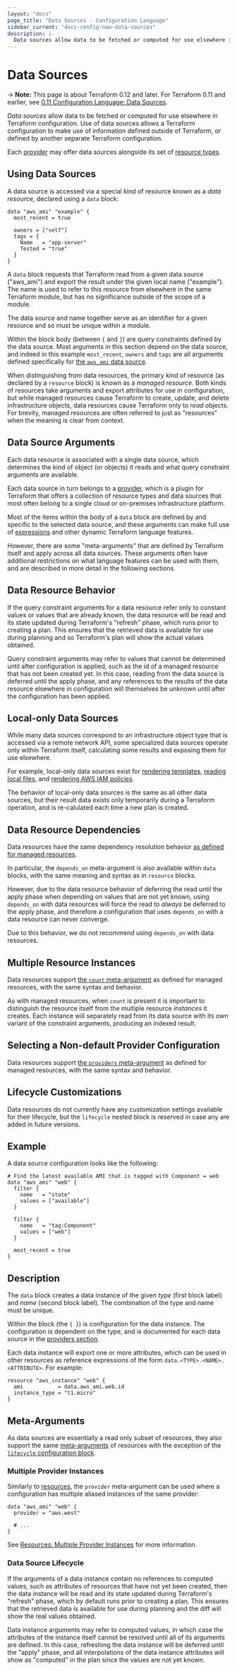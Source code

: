 ```yaml
---
layout: "docs"
page_title: "Data Sources - Configuration Language"
sidebar_current: "docs-config-new-data-sources"
description: |-
  Data sources allow data to be fetched or computed for use elsewhere in Terraform configuration.
---
```


# Data Sources

-> **Note:** This page is about Terraform 0.12 and later. For Terraform 0.11 and
earlier, see
[0.11 Configuration Language: Data Sources](../configuration-0-11/data-sources.html).

_Data sources_ allow data to be fetched or computed for use elsewhere
in Terraform configuration. Use of data sources allows a Terraform
configuration to make use of information defined outside of Terraform,
or defined by another separate Terraform configuration.

Each [provider](./providers.html) may offer data sources
alongside its set of [resource types](./resources.html#resource-types-and-arguments).

## Using Data Sources

A data source is accessed via a special kind of resource known as a
_data resource_, declared using a `data` block:

```hcl
data "aws_ami" "example" {
  most_recent = true

  owners = ["self"]
  tags = {
    Name   = "app-server"
    Tested = "true"
  }
}
```

A `data` block requests that Terraform read from a given data source ("aws_ami")
and export the result under the given local name ("example"). The name is used
to refer to this resource from elsewhere in the same Terraform module, but has
no significance outside of the scope of a module.

The data source and name together serve as an identifier for a given
resource and so must be unique within a module.

Within the block body (between `{` and `}`) are query constraints defined by
the data source. Most arguments in this section depend on the
data source, and indeed in this example `most_recent`, `owners` and `tags` are
all arguments defined specifically for [the `aws_ami` data source](/docs/providers/aws/d/ami.html).

When distinguishing from data resources, the primary kind of resource (as declared
by a `resource` block) is known as a _managed resource_. Both kinds of resources
take arguments and export attributes for use in configuration, but while
managed resources cause Terraform to create, update, and delete infrastructure
objects, data resources cause Terraform only to _read_ objects. For brevity,
managed resources are often referred to just as "resources" when the meaning
is clear from context.

## Data Source Arguments

Each data resource is associated with a single data source, which determines
the kind of object (or objects) it reads and what query constraint arguments
are available.

Each data source in turn belongs to a [provider](./providers.html),
which is a plugin for Terraform that offers a collection of resource types and
data sources that most often belong to a single cloud or on-premises
infrastructure platform.

Most of the items within the body of a `data` block are defined by and
specific to the selected data source, and these arguments can make full
use of [expressions](./expressions.html) and other dynamic
Terraform language features.

However, there are some "meta-arguments" that are defined by Terraform itself
and apply across all data sources. These arguments often have additional
restrictions on what language features can be used with them, and are described
in more detail in the following sections.

## Data Resource Behavior

If the query constraint arguments for a data resource refer only to constant
values or values that are already known, the data resource will be read and its
state updated during Terraform's "refresh" phase, which runs prior to creating a plan.
This ensures that the retrieved data is available for use during planning and
so Terraform's plan will show the actual values obtained.

Query constraint arguments may refer to values that cannot be determined until
after configuration is applied, such as the id of a managed resource that has
not been created yet. In this case, reading from the data source is deferred
until the apply phase, and any references to the results of the data resource
elsewhere in configuration will themselves be unknown until after the
configuration has been applied.

## Local-only Data Sources

While many data sources correspond to an infrastructure object type that
is accessed via a remote network API, some specialized data sources operate
only within Terraform itself, calculating some results and exposing them
for use elsewhere.

For example, local-only data sources exist for
[rendering templates](/docs/providers/template/d/template_file.html),
[reading local files](/docs/providers/local/d/file.html), and
[rendering AWS IAM policies](/docs/providers/aws/d/iam_policy_document.html).

The behavior of local-only data sources is the same as all other data
sources, but their result data exists only temporarily during a Terraform
operation, and is re-calulated each time a new plan is created.

## Data Resource Dependencies

Data resources have the same dependency resolution behavior
[as defined for managed resources](./resources.html#resource-dependencies).

In particular, the `depends_on` meta-argument is also available within `data`
blocks, with the same meaning and syntax as in `resource` blocks.

However, due to the data resource behavior of deferring the read until the
apply phase when depending on values that are not yet known, using `depends_on`
with data resources will force the read to _always_ be deferred to the apply
phase, and therefore a configuration that uses `depends_on` with a data
resource can never converge.

Due to this behavior, we do not recommend using `depends_on` with data
resources.

## Multiple Resource Instances

Data resources support [the `count` meta-argument](./resources.html#count-multiple-resource-instances)
as defined for managed resources, with the same syntax and behavior.

As with managed resources, when `count` is present it is important to
distinguish the resource itself from the multiple resource _instances_ it
creates. Each instance will separately read from its data source with its
own variant of the constraint arguments, producing an indexed result.

## Selecting a Non-default Provider Configuration

Data resources support [the `providers` meta-argument](./resources.html#provider-selecting-a-non-default-provider-configuration)
as defined for managed resources, with the same syntax and behavior.

## Lifecycle Customizations

Data resources do not currently have any customization settings available
for their lifecycle, but the `lifecycle` nested block is reserved in case
any are added in future versions.

## Example

A data source configuration looks like the following:

```hcl
# Find the latest available AMI that is tagged with Component = web
data "aws_ami" "web" {
  filter {
    name   = "state"
    values = ["available"]
  }

  filter {
    name   = "tag:Component"
    values = ["web"]
  }

  most_recent = true
}
```

## Description

The `data` block creates a data instance of the given _type_ (first
block label) and _name_ (second block label). The combination of the type
and name must be unique.

Within the block (the `{ }`) is configuration for the data instance. The
configuration is dependent on the type, and is documented for each
data source in the [providers section](/docs/providers/index.html).

Each data instance will export one or more attributes, which can be
used in other resources as reference expressions of the form
`data.<TYPE>.<NAME>.<ATTRIBUTE>`. For example:

```hcl
resource "aws_instance" "web" {
  ami           = data.aws_ami.web.id
  instance_type = "t1.micro"
}
```

## Meta-Arguments

As data sources are essentially a read only subset of resources, they also
support the same [meta-arguments](./resources.html#meta-arguments) of resources
with the exception of the
[`lifecycle` configuration block](./resources.html#lifecycle-lifecycle-customizations).

### Multiple Provider Instances

Similarly to [resources](./resources.html), the
`provider` meta-argument can be used where a configuration has
multiple aliased instances of the same provider:

```hcl
data "aws_ami" "web" {
  provider = "aws.west"

  # ...
}
```

See [Resources: Multiple Provider Instances](./resources.html#provider-selecting-a-non-default-provider-configuration)
for more information.

### Data Source Lifecycle

If the arguments of a data instance contain no references to computed values,
such as attributes of resources that have not yet been created, then the
data instance will be read and its state updated during Terraform's "refresh"
phase, which by default runs prior to creating a plan. This ensures that the
retrieved data is available for use during planning and the diff will show
the real values obtained.

Data instance arguments may refer to computed values, in which case the
attributes of the instance itself cannot be resolved until all of its
arguments are defined. In this case, refreshing the data instance will be
deferred until the "apply" phase, and all interpolations of the data instance
attributes will show as "computed" in the plan since the values are not yet
known.
